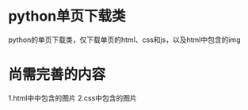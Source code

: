 # python单页下载类
python的单页下载类，仅下载单页的html、css和js，以及html中包含的img
# 尚需完善的内容
1.html中<style></style>中包含的图片
2.css中包含的图片
